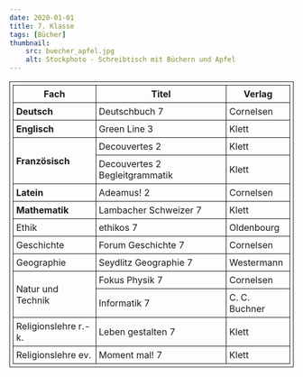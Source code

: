 ```yaml
---
date: 2020-01-01
title: 7. Klasse
tags: [Bücher]
thumbnail: 
    src: buecher_apfel.jpg
    alt: Stockphoto - Schreibtisch mit Büchern und Apfel
---
```

<style>
table, th, td {
  border: 1px solid;
  padding: 5px;
  margin-bottom:15px;
}
</style>

<table>
    <tr>
        <th>Fach</th>
        <th>Titel</th>
        <th>Verlag</th>
    </tr>
    <tr>
        <td style="font-weight:bold">Deutsch</td>
        <td>Deutschbuch 7</td>
        <td>Cornelsen</td>
    </tr>
    <tr>
        <td style="font-weight:bold">Englisch</td>
        <td>Green Line 3</td>
        <td>Klett</td>
    </tr>
    <tr>
        <td style="font-weight:bold"rowspan="2">Französisch</td>
        <td>Decouvertes 2</td>
        <td>Klett</td>
    </tr>
    <tr>
        <td>Decouvertes 2 Begleitgrammatik</td>
        <td>Klett</td>
    </tr>
    <tr>
        <td style="font-weight:bold">Latein</td>
        <td>Adeamus! 2</td>
        <td>Cornelsen</td>
    </tr>
    <tr>
        <td style="font-weight:bold">Mathematik</td>
        <td>Lambacher Schweizer 7</td>
        <td>Klett</td>
    </tr>
    <tr>
        <td>Ethik</td>
        <td>ethikos 7</td>
        <td>Oldenbourg</td>
    </tr>
    <tr>
        <td>Geschichte</td>
        <td>Forum Geschichte 7</td>
        <td>Cornelsen</td>
    </tr>
    <tr>
        <td>Geographie</td>
        <td>Seydlitz Geographie 7</td>
        <td>Westermann</td>
    </tr>
    <tr>
        <td rowspan="2">Natur und Technik</td>
        <td>Fokus Physik 7</td>
        <td>Cornelsen</td>
    </tr>
    <tr>
        <td>Informatik 7</td>
        <td>C. C. Buchner</td>
    </tr>
    <tr>
        <td>Religionslehre r.-k.</td>
        <td>Leben gestalten 7</td>
        <td>Klett</td>
    </tr>
    <tr>
        <td>Religionslehre ev.</td>
        <td>Moment mal! 7</td>
        <td>Klett</td>
    </tr>
</table>